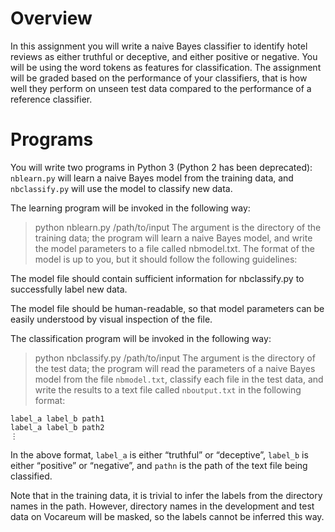 
# Overview

In this assignment you will write a naive Bayes classifier to identify hotel reviews as either truthful or deceptive, and either positive or negative. You will be using the word tokens as features for classification. The assignment will be graded based on the performance of your classifiers, that is how well they perform on unseen test data compared to the performance of a reference classifier.

# Programs

You will write two programs in Python 3 (Python 2 has been deprecated): `nblearn.py` will learn a naive Bayes model from the training data, and `nbclassify.py` will use the model to classify new data.

The learning program will be invoked in the following way:

> python nblearn.py /path/to/input
The argument is the directory of the training data; the program will learn a naive Bayes model, and write the model parameters to a file called nbmodel.txt. The format of the model is up to you, but it should follow the following guidelines:

The model file should contain sufficient information for nbclassify.py to successfully label new data.

The model file should be human-readable, so that model parameters can be easily understood by visual inspection of the file.

The classification program will be invoked in the following way:

> python nbclassify.py /path/to/input
The argument is the directory of the test data; the program will read the parameters of a naive Bayes model from the file `nbmodel.txt`, classify each file in the test data, and write the results to a text file called `nboutput.txt` in the following format:

```
label_a label_b path1
label_a label_b path2 
⋮
```

In the above format, `label_a` is either “truthful” or “deceptive”, `label_b` is either “positive” or “negative”, and `pathn` is the path of the text file being classified.

Note that in the training data, it is trivial to infer the labels from the directory names in the path. However, directory names in the development and test data on Vocareum will be masked, so the labels cannot be inferred this way.
